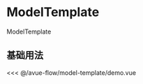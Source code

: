 # ModelTemplate

ModelTemplate

## 基础用法

<script setup>
import Demo from "./demo.vue"
</script>

<Demo></Demo>

<<< @/avue-flow/model-template/demo.vue
